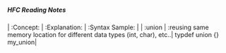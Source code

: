 ##### HFC Reading Notes
| :Concept: | :Explanation: | :Syntax Sample: |
| :union | :reusing same memory location for different data types (int, char), etc..| typdef union {} my_union| 

